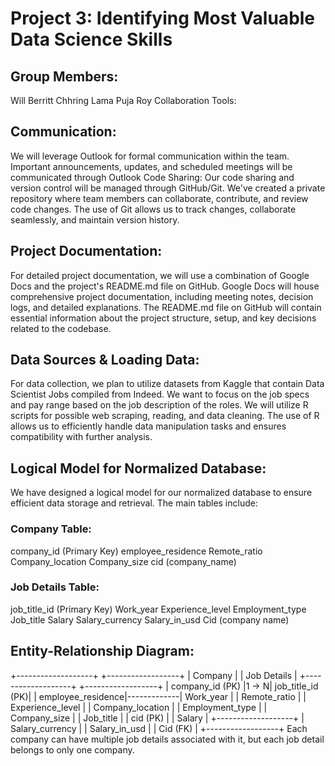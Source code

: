 
# Project 3: Identifying Most Valuable Data Science Skills
## Group Members:
Will Berritt
Chhring Lama
Puja Roy
Collaboration Tools:
## Communication:
We will leverage Outlook for formal communication within the team. Important announcements, updates, and scheduled meetings will be communicated through Outlook
Code Sharing:
Our code sharing and version control will be managed through GitHub/Git. We've created a private repository where team members can collaborate, contribute, and review code changes. The use of Git allows us to track changes, collaborate seamlessly, and maintain version history.
## Project Documentation:
For detailed project documentation, we will use a combination of Google Docs and the project's README.md file on GitHub. Google Docs will house comprehensive project documentation, including meeting notes, decision logs, and detailed explanations. The README.md file on GitHub will contain essential information about the project structure, setup, and key decisions related to the codebase.
## Data Sources & Loading Data:
For data collection, we plan to utilize datasets from Kaggle that contain Data Scientist Jobs compiled from Indeed. We want to focus on the job specs and pay range based on the job description of the roles. 
We will utilize R scripts for possible web scraping, reading, and data cleaning. The use of R allows us to efficiently handle data manipulation tasks and ensures compatibility with further analysis.

## Logical Model for Normalized Database:
We have designed a logical model for our normalized database to ensure efficient data storage and retrieval. The main tables include:

### Company Table:
company_id (Primary Key)
employee_residence
Remote_ratio
Company_location
Company_size
cid (company_name)

### Job Details Table:
job_title_id (Primary Key)
Work_year
Experience_level
Employment_type
Job_title
Salary
Salary_currency
Salary_in_usd
Cid (company name)


## Entity-Relationship Diagram:
  +-------------------+             +------------------+
  |     Company       |             |   Job Details    |
  +-------------------+             +------------------+
  | company_id (PK)   |1    ->     N| job_title_id (PK)|
  | employee_residence|-------------| Work_year        |
  | Remote_ratio      |             | Experience_level |
  | Company_location  |             | Employment_type  |
  | Company_size      |             | Job_title        |
  | cid (PK)          |             | Salary           |
  +-------------------+             | Salary_currency  |
                                    | Salary_in_usd    |
                                    | Cid (FK)         |
                                    +------------------+
  Each company can have multiple job details associated with it, but each job detail belongs to only one company.
  
